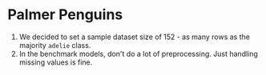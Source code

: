 # Palmer Penguins

1. We decided to set a sample dataset size of 152 - as many rows as the majority `adelie` class.
2. In the benchmark models, don't do a lot of preprocessing. Just handling missing values is fine.